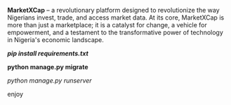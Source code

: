 **MarketXCap** – a revolutionary platform designed to revolutionize the way Nigerians invest, trade, and access market data. At its core, MarketXCap is more than just a marketplace; it is a catalyst for change, a vehicle for empowerment, and a testament to the transformative power of technology in Nigeria's economic landscape.

***pip install requirements.txt***

**python manage.py migrate**

*python manage.py runserver*

enjoy
